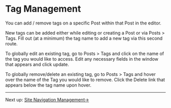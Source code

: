 # Tag Management

You can add / remove tags on a specific Post within that Post in the editor.

New tags can be added either while editing or creating a Post or via Posts > Tags. Fill out (at a minimum) the tag name to add a new tag via this second route. 

To globally edit an existing tag, go to Posts > Tags and click on the name of the tag you would like to access. Edit any necessary fields in the window that appears and click update.

To globally remove/delete an existing tag, go to Posts > Tags and hover over the name of the Tag you would like to remove. Click the Delete link that appears below the tag name upon hover.

---

Next up: [Site Navigation Management&#8594;](site-navigation-management/overview.html)